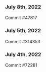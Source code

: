 ### July 8th, 2022

Commit #47817

### July 5th, 2022

Commit #314353


### July 4th, 2022

Commit #72281
